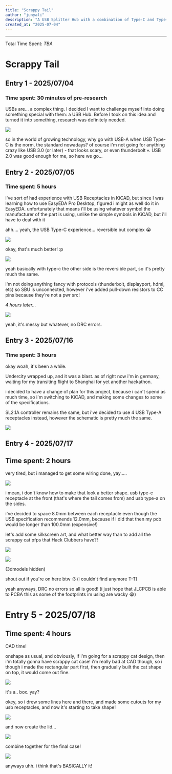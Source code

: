```yaml
---
title: "Scrappy Tail"
author: "junyali"
description: "A USB Splitter Hub with a combination of Type-C and Type-A ports in the Scrappy Cat design :3"
created_at: "2025-07-04"
---
```


----
Total Time Spent: *TBA*

# Scrappy Tail

## Entry 1 - 2025/07/04

### Time spent: 30 minutes of pre-research

USBs are... a complex thing. I decided I want to challenge myself into doing something special with them: a USB Hub. Before I took on this idea and turned it into something, research was definitely needed.

![](./images/usb_hub_needed.png)

so in the world of growing technology, why go with USB-A when USB Type-C is the norm, the standard nowadays? of course i'm not going for anything crazy like USB 3.0 (or later) - that looks scary, or even thunderbolt :skull:. USB 2.0 was good enough for me, so here we go...

## Entry 2 - 2025/07/05

### Time spent: 5 hours

i've sort of had experience with USB Receptacles in KiCAD, but since I was learning how to use EasyEDA Pro Desktop, figured i might as well do it in EasyEDA. unfortunately that means i'll be using whatever symbol the manufacturer of the part is using, unlike the simple symbols in KiCAD, but i'll have to deal with it

ahh.... yeah, the USB Type-C experience... reversible but complex :sob:

![](./images/typecstruggle.png)

okay, that's much better! :p

![](./images/typecbetter.png)

yeah basically with type-c the other side is the reversible part, so it's pretty much the same.

i'm not doing anything fancy with protocols (thunderbolt, displayport, hdmi, etc) so SBU is unconnected, however i've added pull-down resistors to CC pins because they're not a pwr src!

*4 hours later...*

![](./images/schemprogress.png)

yeah, it's messy but whatever, no DRC errors.

## Entry 3 - 2025/07/16

### Time spent: 3 hours

okay woah, it's been a while.

Undercity wrapped up, and it was a blast. as of right now i'm in germany, waiting for my transiting flight to Shanghai for yet another hackathon.

i decided to have a change of plan for this project, because i can't spend as much time, so i'm switching to KiCAD, and making some changes to some of the specifications.

SL2.1A controller remains the same, but i've decided to use 4 USB Type-A receptacles instead, however the schematic is pretty much the same.

![](./images/kicad_schem.png)

## Entry 4 - 2025/07/17

## Time spent: 2 hours

very tired, but i managed to get some wiring done, yay.....

![](./images/kicad_pcb.png)

i mean, i don't know how to make that look a better shape. usb type-c receptacle at the front (that's where the tail comes from) and usb type-a on the sides.

i've decided to space 8.0mm between each receptacle even though the USB specification recommends 12.0mm, because if i did that then my pcb would be longer than 100.0mm (expensive!)

let's add some silkscreen art, and what better way than to add all the scrappy cat pfps that Hack Clubbers have?!

![](./images/ss_front.png)

![](./images/ss_back.png)

(3dmodels hidden)

shout out if you're on here btw :3 (i couldn't find anymore T-T)

yeah anyways, DRC no errors so all is good! (i just hope that JLCPCB is able to PCBA this as some of the footprints im using are wacky :sob:)

# Entry 5 - 2025/07/18

## Time spent: 4 hours

CAD time!

onshape as usual, and obviously, if i'm going for a scrappy cat design, then i'm totally gonna have scrappy cat case! i'm really bad at CAD though, so i though i made the rectangular part first, then gradually built the cat shape on top, it would come out fine.

![](./images/cad_progress_1.png)

it's a.. box. yay?

okey, so i drew some lines here and there, and made some cutouts for my usb receptacles, and now it's starting to take shape!

![](./images/cad_progress_2.png)

and now create the lid...

![](./images/cad_progress_3.png)

combine together for the final case!

![](./images/cad_progress_4.png)

anyways uhh. i think that's BASICALLY it!
